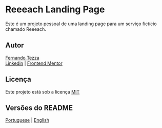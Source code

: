 # Reeeach Landing Page

Este é um projeto pessoal de uma landing page para um serviço fictício chamado Reeeach.

## Autor

[Fernando Tezza](https://github.com/nandotezza) \
[Linkedin](https://www.linkedin.com/feed/)  |  [Frontend Mentor](https://www.frontendmentor.io/profile/nandotezza)

## Licença

Este projeto está sob a licença [MIT](./LICENSE)

## Versões do README
[Portuguese](./README-pt-br.md)  |  [English](./README.md)
